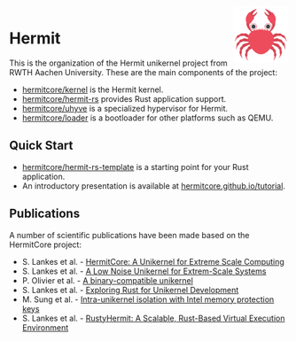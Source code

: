 <img width="100" align="right" src="img/hermitcore_logo.png" />

# Hermit

This is the organization of the Hermit unikernel project from RWTH Aachen University.
These are the main components of the project:

- [hermitcore/kernel](https://github.com/hermitcore/kernel) is the Hermit kernel.
- [hermitcore/hermit-rs](https://github.com/hermitcore/hermit-rs) provides Rust application support.
- [hermitcore/uhyve](https://github.com/hermitcore/uhyve) is a specialized hypervisor for Hermit.
- [hermitcore/loader](https://github.com/hermitcore/loader) is a bootloader for other platforms such as QEMU.

## Quick Start

- [hermitcore/hermit-rs-template](https://github.com/hermitcore/hermit-rs-template) is a starting point for your Rust application.
- An introductory presentation is available at [hermitcore.github.io/tutorial](https://hermitcore.github.io/tutorial).

## Publications

A number of scientific publications have been made based on the HermitCore project:

- S. Lankes et al. - [HermitCore: A Unikernel for Extreme Scale Computing](https://dl.acm.org/doi/10.1145/2931088.2931093)
- S. Lankes et al. - [A Low Noise Unikernel for Extrem-Scale Systems](https://link.springer.com/chapter/10.1007/978-3-319-54999-6_6)
- P. Olivier et al. - [A binary-compatible unikernel](https://dl.acm.org/doi/10.1145/3313808.3313817)
- S. Lankes et al. - [Exploring Rust for Unikernel Development](https://dl.acm.org/doi/10.1145/3365137.3365395)
- M. Sung et al. - [Intra-unikernel isolation with Intel memory protection keys](https://dl.acm.org/doi/10.1145/3381052.3381326)
- S. Lankes et al. - [RustyHermit: A Scalable, Rust-Based Virtual Execution Environment](https://link.springer.com/chapter/10.1007/978-3-030-59851-8_22)
